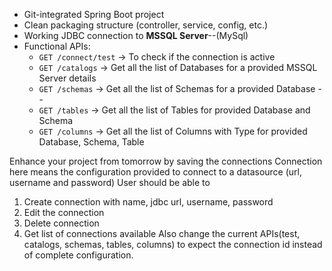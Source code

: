 - Git-integrated Spring Boot project
- Clean packaging structure (controller, service, config, etc.)
- Working JDBC connection to **MSSQL Server**--(MySql)
- Functional APIs:
    - `GET /connect/test` → To check if the connection is active
    - `GET /catalogs` → Get all the list of Databases for a provided MSSQL Server details
    - `GET /schemas` → Get all the list of Schemas for a provided Database --
    - `GET /tables` → Get all the list of Tables for provided Database and Schema
    - `GET /columns` → Get all the list of Columns with Type for provided Database, Schema, Table


Enhance your project from tomorrow by saving the connections
Connection here means the configuration provided to connect to a datasource (url, username and password)
User should be able to
1. Create connection with name, jdbc url, username, password
2. Edit the connection
3. Delete connection
4. Get list of connections available
Also change the current APIs(test, catalogs, schemas, tables, columns) to expect the connection id instead of complete configuration.
